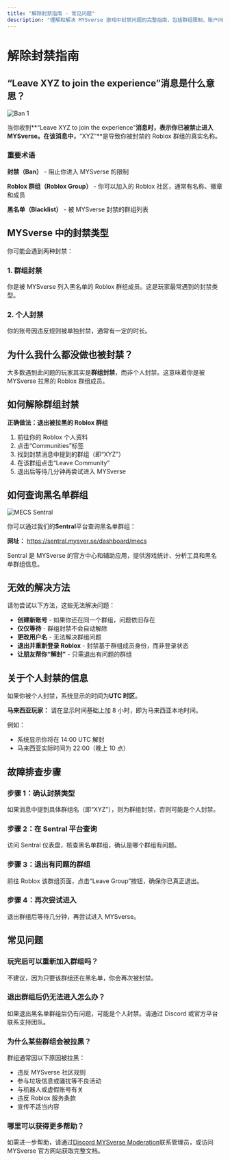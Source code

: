```yaml
---
title: "解除封禁指南 - 常见问题"
description: "理解和解决 MYSverse 游戏中封禁问题的完整指南，包括群组限制、账户问题和故障排除步骤。"
---
```


# 解除封禁指南

## “Leave XYZ to join the experience”消息是什么意思？

![Ban 1](/images/faq/ban/group_ban_example.png)

当你收到**“Leave XYZ to join the experience”**消息时，表示你已被禁止进入 MYSverse。在该消息中，**“XYZ”**是导致你被封禁的 Roblox 群组的真实名称。

### 重要术语

**封禁（Ban）** - 阻止你进入 MYSverse 的限制

**Roblox 群组（Roblox Group）** - 你可以加入的 Roblox 社区，通常有名称、徽章和成员

**黑名单（Blacklist）** - 被 MYSverse 封禁的群组列表

## MYSverse 中的封禁类型

你可能会遇到两种封禁：

### 1. 群组封禁

你是被 MYSverse 列入黑名单的 Roblox 群组成员。这是玩家最常遇到的封禁类型。

### 2. 个人封禁

你的账号因违反规则被单独封禁，通常有一定的时长。

## 为什么我什么都没做也被封禁？

大多数遇到此问题的玩家其实是**群组封禁**，而非个人封禁。这意味着你是被 MYSverse 拉黑的 Roblox 群组成员。

## 如何解除群组封禁

**正确做法：退出被拉黑的 Roblox 群组**

1. 前往你的 Roblox 个人资料
2. 点击“Communities”标签
3. 找到封禁消息中提到的群组（即“XYZ”）
4. 在该群组点击“Leave Community”
5. 退出后等待几分钟再尝试进入 MYSverse

## 如何查询黑名单群组

![MECS Sentral](/images/faq/ban/mecs_sentral.png)

你可以通过我们的**Sentral**平台查询黑名单群组：

**网址：** https://sentral.mysver.se/dashboard/mecs

Sentral 是 MYSverse 的官方中心和辅助应用，提供游戏统计、分析工具和黑名单群组信息。

## 无效的解决方法

请勿尝试以下方法，这些无法解决问题：

- **创建新账号** - 如果你还在同一个群组，问题依旧存在
- **仅仅等待** - 群组封禁不会自动解除
- **更改用户名** - 无法解决群组问题
- **退出并重新登录 Roblox** - 封禁基于群组成员身份，而非登录状态
- **让朋友帮你“解封”** - 只需退出有问题的群组

## 关于个人封禁的信息

如果你被个人封禁，系统显示的时间为**UTC 时区**。

**马来西亚玩家：** 请在显示时间基础上加 8 小时，即为马来西亚本地时间。

例如：

- 系统显示你将在 14:00 UTC 解封
- 马来西亚实际时间为 22:00（晚上 10 点）

## 故障排查步骤

### 步骤 1：确认封禁类型

如果消息中提到具体群组名（即“XYZ”），则为群组封禁，否则可能是个人封禁。

### 步骤 2：在 Sentral 平台查询

访问 Sentral 仪表盘，核查黑名单群组，确认是哪个群组有问题。

### 步骤 3：退出有问题的群组

前往 Roblox 该群组页面，点击“Leave Group”按钮，确保你已真正退出。

### 步骤 4：再次尝试进入

退出群组后等待几分钟，再尝试进入 MYSverse。

## 常见问题

### 玩完后可以重新加入群组吗？

不建议，因为只要该群组还在黑名单，你会再次被封禁。

### 退出群组后仍无法进入怎么办？

如果退出黑名单群组后仍有问题，可能是个人封禁。请通过 Discord 或官方平台联系支持团队。

### 为什么某些群组会被拉黑？

群组通常因以下原因被拉黑：

- 违反 MYSverse 社区规则
- 参与垃圾信息或骚扰等不良活动
- 与机器人或虚假账号有关
- 违反 Roblox 服务条款
- 宣传不适当内容

### 哪里可以获得更多帮助？

如需进一步帮助，请通过[Discord MYSverse Moderation](https://discord.gg/n22p4CMHf4)联系管理员，或访问 MYSverse 官方网站获取完整文档。
